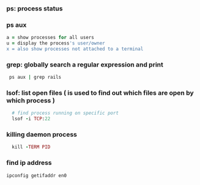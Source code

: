 ### ps: process status
### ps aux

```ruby
a = show processes for all users
u = display the process's user/owner
x = also show processes not attached to a terminal
```

### grep: globally search a regular expression and print

```ruby
 ps aux | grep rails
```

### lsof: list open files ( is used to find out which files are open by which process )

```ruby
  # find process running on specific port
  lsof -i TCP:22
```

### killing daemon process

```ruby
  kill -TERM PID
```

### find ip address
```ruby
ipconfig getifaddr en0
```

